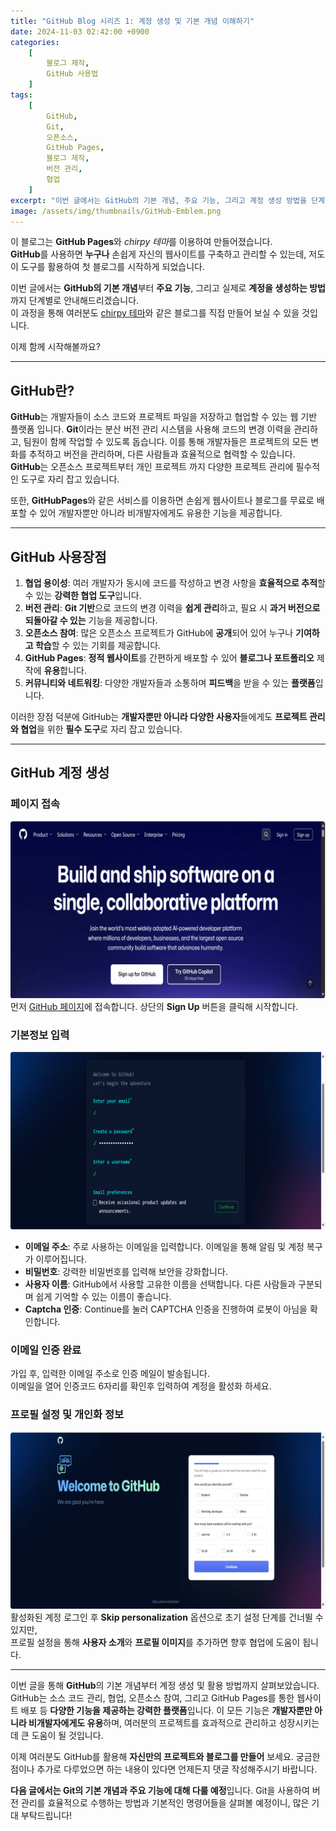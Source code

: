 ```yaml
---
title: "GitHub Blog 시리즈 1: 계정 생성 및 기본 개념 이해하기"
date: 2024-11-03 02:42:00 +0900 
categories: 
    [
        블로그 제작,
        GitHub 사용법
    ]
tags: 
    [
        GitHub,
        Git,
        오픈소스,
        GitHub Pages,
        블로그 제작,
        버전 관리,
        협업
    ]
excerpt: "이번 글에서는 GitHub의 기본 개념, 주요 기능, 그리고 계정 생성 방법을 단계별로 안내합니다. GitHub Pages와 Chirpy 테마를 사용하여 자신만의 블로그를 구축하는 과정을 이해하고, GitHub의 다양한 기능을 활용해 프로젝트를 관리할 수 있도록 돕습니다. 다음 글에서는 Git의 기본 개념과 버전 관리 기능에 대해 자세히 다룰 예정입니다."
image: /assets/img/thumbnails/GitHub-Emblem.png
---
```

이 블로그는 **GitHub Pages**와 *chirpy 테마*를 이용하여 만들어졌습니다.  
**GitHub**를 사용하면 **누구나** 손쉽게 자신의 웹사이트를 구축하고 관리할 수 있는데, 저도 이 도구를 활용하여 첫 블로그를 시작하게 되었습니다.

이번 글에서는 **GitHub의 기본 개념**부터 **주요 기능**, 그리고 실제로 **계정을 생성하는 방법**까지 단계별로 안내해드리겠습니다.  
이 과정을 통해 여러분도 <u>chirpy 테마</u>와 같은 블로그를 직접 만들어 보실 수 있을 것입니다.

이제 함께 시작해볼까요?

---
## GitHub란?
**GitHub**는 개발자들이 소스 코드와 프로젝트 파일을 저장하고 협업할 수 있는 웹 기반 플랫폼 입니다. **Git**이라는 분산 버전 관리 시스템을 사용해 코드의 변경 이력을 관리하고, 팀원이 함께 작업할 수 있도록 돕습니다. 이를 통해 개발자들은 프로젝트의 모든 변화를 추적하고 버전을 관리하며, 다른 사람들과 효율적으로 협력할 수 있습니다. **GitHub**는 오픈소스 프로젝트부터 개인 프로젝트 까지 다양한 프로젝트 관리에 필수적인 도구로 자리 잡고 있습니다.

또한, **GitHubPages**와 같은 서비스를 이용하면 손쉽게 웹사이트나 블로그를 무료로 배포할 수 있어 개발자뿐만 아니라 비개발자에게도 유용한 기능을 제공합니다.

---
## GitHub 사용장점
1. **협업 용이성**: 여러 개발자가 동시에 코드를 작성하고 변경 사항을 **효율적으로 추적**할 수 있는 **강력한 협업 도구**입니다.  
2. **버전 관리**: **Git 기반**으로 코드의 변경 이력을 **쉽게 관리**하고, 필요 시 **과거 버전으로 되돌아갈 수 있는** 기능을 제공합니다.  
3. **오픈소스 참여**: 많은 오픈소스 프로젝트가 GitHub에 **공개**되어 있어 누구나 **기여하고 학습**할 수 있는 기회를 제공합니다.  
4. **GitHub Pages**: **정적 웹사이트**를 간편하게 배포할 수 있어 **블로그나 포트폴리오** 제작에 **유용**합니다.  
5. **커뮤니티와 네트워킹**: 다양한 개발자들과 소통하며 **피드백**을 받을 수 있는 **플랫폼**입니다.

이러한 장점 덕분에 GitHub는 **개발자뿐만 아니라 다양한 사용자**들에게도 **프로젝트 관리와 협업**을 위한 **필수 도구**로 자리 잡고 있습니다.

---
## GitHub 계정 생성
### 페이지 접속
![페이지 접속](/assets/img/posts/github-blog-series-1/1.png)
먼저 [GitHub 페이지](https://github.com)에 접속합니다. 상단의 **Sign Up** 버튼을 클릭해 시작합니다.

### 기본정보 입력
![기본정보 입력](/assets/img/posts/github-blog-series-1/2.png)
- **이메일 주소**: 주로 사용하는 이메일을 입력합니다. 이메일을 통해 알림 및 계정 복구가 이루어집니다.
- **비밀번호**: 강력한 비밀번호를 입력해 보안을 강화합니다.
- **사용자 이름**: GitHub에서 사용할 고유한 이름을 선택합니다. 다른 사람들과 구분되며 쉽게 기억할 수 있는 이름이 좋습니다.
- **Captcha 인증**: Continue를 눌러 CAPTCHA 인증을 진행하여 로봇이 아님을 확인합니다.

### 이메일 인증 완료
가입 후, 입력한 이메일 주소로 인증 메일이 발송됩니다.  
이메일을 열어 인증코드 6자리를 확인후 입력하여 계정을 활성화 하세요.

### 프로필 설정 및 개인화 정보
![프로필 설정 및 개인화 정보](/assets/img/posts/github-blog-series-1/3.png)
활성화된 계정 로그인 후 **Skip personalization** 옵션으로 초기 설정 단계를 건너뛸 수 있지만,  
프로필 설정을 통해 **사용자 소개**와 **프로필 이미지**를 추가하면 향후 협업에 도움이 됩니다.

---
이번 글을 통해 **GitHub**의 기본 개념부터 계정 생성 및 활용 방법까지 살펴보았습니다. GitHub는 소스 코드 관리, 협업, 오픈소스 참여, 그리고 GitHub Pages를 통한 웹사이트 배포 등 **다양한 기능을 제공하는 강력한 플랫폼**입니다. 이 모든 기능은 **개발자뿐만 아니라 비개발자에게도 유용**하며, 여러분의 프로젝트를 효과적으로 관리하고 성장시키는 데 큰 도움이 될 것입니다.

이제 여러분도 GitHub를 활용해 **자신만의 프로젝트와 블로그를 만들어** 보세요. 궁금한 점이나 추가로 다루었으면 하는 내용이 있다면 언제든지 댓글 작성해주시기 바랍니다. 

**다음 글에서는 Git의 기본 개념과 주요 기능에 대해 다룰 예정**입니다. Git을 사용하여 버전 관리를 효율적으로 수행하는 방법과 기본적인 명령어들을 살펴볼 예정이니, 많은 기대 부탁드립니다!